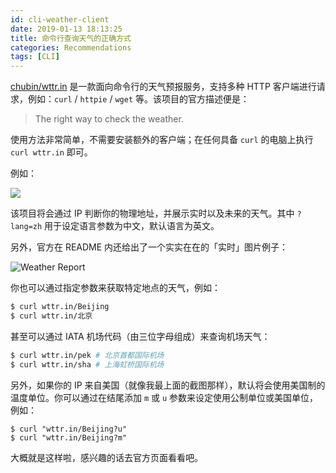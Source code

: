 ```yaml
---
id: cli-weather-client
date: 2019-01-13 18:13:25
title: 命令行查询天气的正确方式
categories: Recommendations
tags: [CLI]
---
```


[chubin/wttr.in](https://github.com/chubin/wttr.in) 是一款面向命令行的天气预报服务，支持多种 HTTP 客户端进行请求，例如：`curl` / `httpie` / `wget` 等。该项目的官方描述便是：

> The right way to check the weather.

<!--more-->

使用方法非常简单，不需要安装额外的客户端；在任何具备 `curl` 的电脑上执行 `curl wttr.in` 即可。

例如：

![](/resources/legacy/5c3b136260d6a.png)

该项目将会通过 IP 判断你的物理地址，并展示实时以及未来的天气。其中 `?lang=zh` 用于设定语言参数为中文，默认语言为英文。

另外，官方在 README 内还给出了一个实实在在的「实时」图片例子：

![Weather Report](http://wttr.in/MyLocation.png)

你也可以通过指定参数来获取特定地点的天气，例如：

```bash
$ curl wttr.in/Beijing
$ curl wttr.in/北京
```

甚至可以通过 IATA 机场代码（由三位字母组成）来查询机场天气：

```bash
$ curl wttr.in/pek # 北京首都国际机场
$ curl wttr.in/sha # 上海虹桥国际机场
```

另外，如果你的 IP 来自美国（就像我最上面的截图那样），默认将会使用美国制的温度单位。你可以通过在结尾添加 `m` 或 `u` 参数来设定使用公制单位或美国单位，例如：

```
$ curl "wttr.in/Beijing?u"
$ curl "wttr.in/Beijing?m"
```

大概就是这样啦，感兴趣的话去官方页面看看吧。
